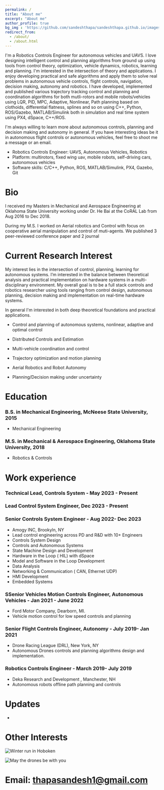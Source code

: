 ```yaml
---
permalink: /
title: "About me"
excerpt: "About me"
author_profile: true
bg_img : 'https://github.com/sandeshthapa/sandeshthapa.github.io/images/running_hoboken_osu.jpg'
redirect_from: 
  - /about/
  - /about.html
---
```


I'm a Robotics Controls Engineer for autonomous vehicles and UAVS. I love designing intelligent control and planning algorithms from ground up using tools from control theory, optimization, vehicle dynamics, robotics, learning and planning. I'm interested in the intersection of theory and applications. I enjoy developing practical and safe algorithms and apply them to solve real problems in autonomous vehicle controls, flight controls, navigation, decision making, autonomy and robotics. I have developed, implemented and published various trajectory tracking control and planning and coordination algorithms for both mutli-rotors and mobile robots/vehicles using LQR, PID, MPC, Adaptive, Nonlinear, Path planning based on clothoids, differential flatness, splines and so on using C++, Python, ROS/Gazebo, MATLAB/Simulink both in simulation and real time system using PX4, dSpace, C++/ROS.

I'm always willing to learn more about autonomous controls, planning and decision making and autonomy in general. If you have interesting ideas be it in autonomous flight controls or autonomous vehicles, feel free to shoot me a message or an email.

- Robotics Controls Engineer: UAVS, Autonomous Vehicles, Robotics
- Platform: multirotors, fixed wing uav, mobile robots, self-driving cars, autonomous vehicles
- Software skills: C/C++, Python, ROS, MATLAB/Simulink, PX4, Gazebo, Git

# Bio 
I received my Masters in Mechanical and Aerospace Engineering at Oklahoma State University working under Dr. He Bai at the CoRAL Lab from Aug 2016 to Dec 2018.  

During my M.S. I worked on Aerial robotics and Control with focus on cooperative aerial manipulation and control of muti-agents. We published 3 peer-reviewed conference paper and 2 journal

# Current Research Interest 

My  interest lies in the intersection of control, planning, learning for autonomous systems. I’m interested in the balance between theoretical analysis and practical implementation on hardware systems in a multi-disciplinary environment. My overall goal is to be a full stack controls and robotics researcher using tools ranging from control design, autonomous planning, decision making and implementation on real-time hardware systems. 

In general I'm interested in both deep theoretical foundations and practical applications.

- Control and planning of autonomous systems, nonlinear, adaptive and optimal control

- Distributed Controls and Estimation

- Multi-vehicle coordination and control

- Trajectory optimization and motion planning 

- Aerial Robotics and Robot Autonomy 

- Planning/Decision making under uncertainty 

# Education
### B.S. in Mechanical Engineering, McNeese State University, 2015
   * Mechanical Engineering 
  
### M.S. in Mechanical & Aerospace Engineering, Oklahoma State University, 2018
   * Robotics & Controls 


# Work experience
### Technical Lead, Controls System - May 2023 - Present
### Lead Control System Engineer, Dec 2023 - Present

### Senior Controls System Engineer  - Aug 2022- Dec 2023 
  * Amogy INC, Brookyln, NY 
  * Lead control engineering across PD and R&D with 10+ Engineers 
  * Controls System Design 
  * Controls and Autonomous Systems 
  * State Machine Design and Development 
  * Hardware in the Loop ( HIL) with dSpace 
  * Model and Software in the Loop Development
  * Data Analysis 
  * Networking & Communication ( CAN, Ethernet UDP) 
  * HMI Development 
  * Embedded Systems 

###  SSenior Vehicles Motion Controls Engineer, Autonomous Vehicles - Jan 2021 - June 2022 
  * Ford Motor Company, Dearborn, MI. 
  * Vehicle motion control for low speed controls and planning 
  
### Senior Flight Controls Engineer, Autonomy - July 2019- Jan 2021
   * Drone Racing League (DRL), New York, NY 
   * Autonomous Drones controls and planning algorithms design and implementation. 

### Robotics Controls Engineer - March 2019- July 2019 
  * Deka Research and Development , Manchester, NH 
  * Autonomous robots offline path planning and controls
  
# Updates 
- 

# Other Interests 
![Winter run in Hoboken](../images/running_hoboken_osu.jpg)


![May the drones be with you](../images/IMG_drl.JPG)


# Email: thapasandesh1@gmail.com
